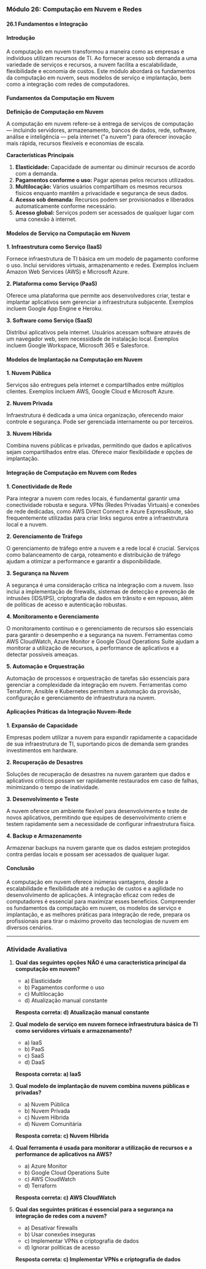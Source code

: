 ### Módulo 26: Computação em Nuvem e Redes

#### 26.1 Fundamentos e Integração

#### Introdução

A computação em nuvem transformou a maneira como as empresas e indivíduos utilizam recursos de TI. Ao fornecer acesso sob demanda a uma variedade de serviços e recursos, a nuvem facilita a escalabilidade, flexibilidade e economia de custos. Este módulo abordará os fundamentos da computação em nuvem, seus modelos de serviço e implantação, bem como a integração com redes de computadores.

#### Fundamentos da Computação em Nuvem

**Definição de Computação em Nuvem**

A computação em nuvem refere-se à entrega de serviços de computação — incluindo servidores, armazenamento, bancos de dados, rede, software, análise e inteligência — pela internet ("a nuvem") para oferecer inovação mais rápida, recursos flexíveis e economias de escala.

**Características Principais**

1. **Elasticidade:** Capacidade de aumentar ou diminuir recursos de acordo com a demanda.
2. **Pagamentos conforme o uso:** Pagar apenas pelos recursos utilizados.
3. **Multilocação:** Vários usuários compartilham os mesmos recursos físicos enquanto mantêm a privacidade e segurança de seus dados.
4. **Acesso sob demanda:** Recursos podem ser provisionados e liberados automaticamente conforme necessário.
5. **Acesso global:** Serviços podem ser acessados de qualquer lugar com uma conexão à internet.

#### Modelos de Serviço na Computação em Nuvem

**1. Infraestrutura como Serviço (IaaS)**

Fornece infraestrutura de TI básica em um modelo de pagamento conforme o uso. Inclui servidores virtuais, armazenamento e redes. Exemplos incluem Amazon Web Services (AWS) e Microsoft Azure.

**2. Plataforma como Serviço (PaaS)**

Oferece uma plataforma que permite aos desenvolvedores criar, testar e implantar aplicativos sem gerenciar a infraestrutura subjacente. Exemplos incluem Google App Engine e Heroku.

**3. Software como Serviço (SaaS)**

Distribui aplicativos pela internet. Usuários acessam software através de um navegador web, sem necessidade de instalação local. Exemplos incluem Google Workspace, Microsoft 365 e Salesforce.

#### Modelos de Implantação na Computação em Nuvem

**1. Nuvem Pública**

Serviços são entregues pela internet e compartilhados entre múltiplos clientes. Exemplos incluem AWS, Google Cloud e Microsoft Azure.

**2. Nuvem Privada**

Infraestrutura é dedicada a uma única organização, oferecendo maior controle e segurança. Pode ser gerenciada internamente ou por terceiros.

**3. Nuvem Híbrida**

Combina nuvens públicas e privadas, permitindo que dados e aplicativos sejam compartilhados entre elas. Oferece maior flexibilidade e opções de implantação.

#### Integração de Computação em Nuvem com Redes

**1. Conectividade de Rede**

Para integrar a nuvem com redes locais, é fundamental garantir uma conectividade robusta e segura. VPNs (Redes Privadas Virtuais) e conexões de rede dedicadas, como AWS Direct Connect e Azure ExpressRoute, são frequentemente utilizadas para criar links seguros entre a infraestrutura local e a nuvem.

**2. Gerenciamento de Tráfego**

O gerenciamento de tráfego entre a nuvem e a rede local é crucial. Serviços como balanceamento de carga, roteamento e distribuição de tráfego ajudam a otimizar a performance e garantir a disponibilidade.

**3. Segurança na Nuvem**

A segurança é uma consideração crítica na integração com a nuvem. Isso inclui a implementação de firewalls, sistemas de detecção e prevenção de intrusões (IDS/IPS), criptografia de dados em trânsito e em repouso, além de políticas de acesso e autenticação robustas.

**4. Monitoramento e Gerenciamento**

O monitoramento contínuo e o gerenciamento de recursos são essenciais para garantir o desempenho e a segurança na nuvem. Ferramentas como AWS CloudWatch, Azure Monitor e Google Cloud Operations Suite ajudam a monitorar a utilização de recursos, a performance de aplicativos e a detectar possíveis ameaças.

**5. Automação e Orquestração**

Automação de processos e orquestração de tarefas são essenciais para gerenciar a complexidade da integração em nuvem. Ferramentas como Terraform, Ansible e Kubernetes permitem a automação da provisão, configuração e gerenciamento de infraestrutura na nuvem.

#### Aplicações Práticas da Integração Nuvem-Rede

**1. Expansão de Capacidade**

Empresas podem utilizar a nuvem para expandir rapidamente a capacidade de sua infraestrutura de TI, suportando picos de demanda sem grandes investimentos em hardware.

**2. Recuperação de Desastres**

Soluções de recuperação de desastres na nuvem garantem que dados e aplicativos críticos possam ser rapidamente restaurados em caso de falhas, minimizando o tempo de inatividade.

**3. Desenvolvimento e Teste**

A nuvem oferece um ambiente flexível para desenvolvimento e teste de novos aplicativos, permitindo que equipes de desenvolvimento criem e testem rapidamente sem a necessidade de configurar infraestrutura física.

**4. Backup e Armazenamento**

Armazenar backups na nuvem garante que os dados estejam protegidos contra perdas locais e possam ser acessados de qualquer lugar.

#### Conclusão

A computação em nuvem oferece inúmeras vantagens, desde a escalabilidade e flexibilidade até a redução de custos e a agilidade no desenvolvimento de aplicações. A integração eficaz com redes de computadores é essencial para maximizar esses benefícios. Compreender os fundamentos da computação em nuvem, os modelos de serviço e implantação, e as melhores práticas para integração de rede, prepara os profissionais para tirar o máximo proveito das tecnologias de nuvem em diversos cenários.

---

### Atividade Avaliativa

1. **Qual das seguintes opções NÃO é uma característica principal da computação em nuvem?**
   - a) Elasticidade
   - b) Pagamentos conforme o uso
   - c) Multilocação
   - d) Atualização manual constante

   **Resposta correta: d) Atualização manual constante**

2. **Qual modelo de serviço em nuvem fornece infraestrutura básica de TI como servidores virtuais e armazenamento?**
   - a) IaaS
   - b) PaaS
   - c) SaaS
   - d) DaaS

   **Resposta correta: a) IaaS**

3. **Qual modelo de implantação de nuvem combina nuvens públicas e privadas?**
   - a) Nuvem Pública
   - b) Nuvem Privada
   - c) Nuvem Híbrida
   - d) Nuvem Comunitária

   **Resposta correta: c) Nuvem Híbrida**

4. **Qual ferramenta é usada para monitorar a utilização de recursos e a performance de aplicativos na AWS?**
   - a) Azure Monitor
   - b) Google Cloud Operations Suite
   - c) AWS CloudWatch
   - d) Terraform

   **Resposta correta: c) AWS CloudWatch**

5. **Qual das seguintes práticas é essencial para a segurança na integração de redes com a nuvem?**
   - a) Desativar firewalls
   - b) Usar conexões inseguras
   - c) Implementar VPNs e criptografia de dados
   - d) Ignorar políticas de acesso

   **Resposta correta: c) Implementar VPNs e criptografia de dados**